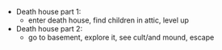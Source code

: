 - Death house part 1:
	- enter death house, find children in attic, level up
- Death house part 2:
	- go to basement, explore it, see cult/and mound, escape